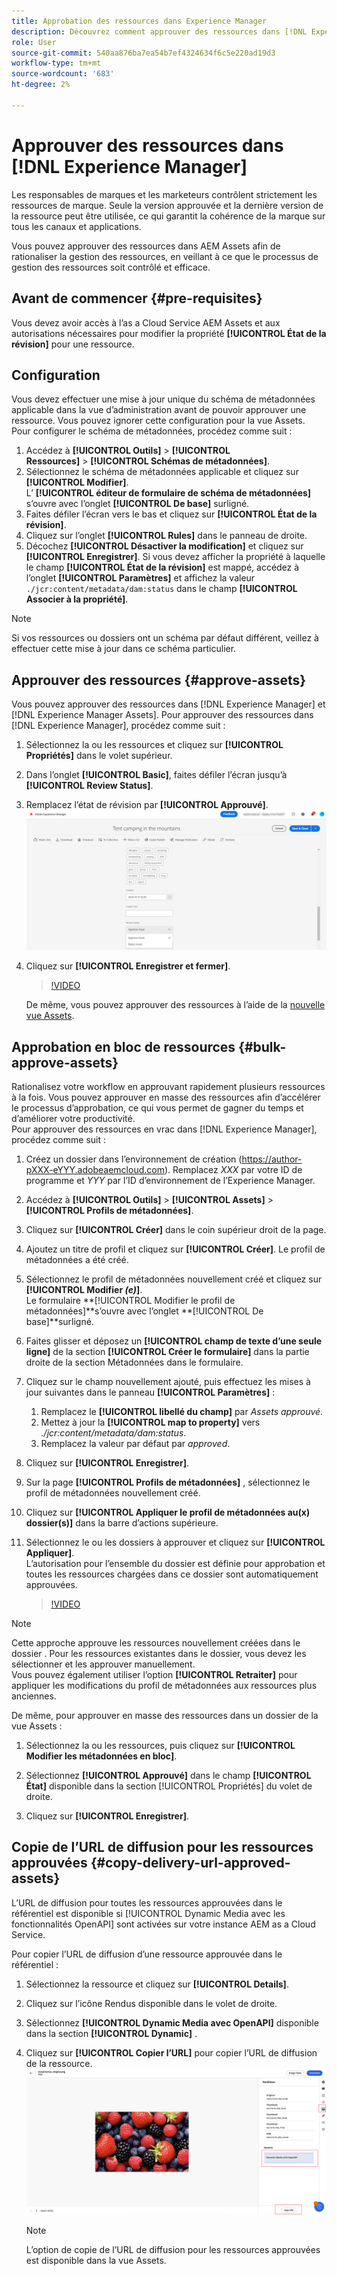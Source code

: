 ```yaml
---
title: Approbation des ressources dans Experience Manager
description: Découvrez comment approuver des ressources dans [!DNL Experience Manager].
role: User
source-git-commit: 540aa876ba7ea54b7ef4324634f6c5e220ad19d3
workflow-type: tm+mt
source-wordcount: '683'
ht-degree: 2%

---
```


# Approuver des ressources dans [!DNL Experience Manager]

Les responsables de marques et les marketeurs contrôlent strictement les ressources de marque. Seule la version approuvée et la dernière version de la ressource peut être utilisée, ce qui garantit la cohérence de la marque sur tous les canaux et applications.

Vous pouvez approuver des ressources dans AEM Assets afin de rationaliser la gestion des ressources, en veillant à ce que le processus de gestion des ressources soit contrôlé et efficace.

## Avant de commencer {#pre-requisites}

Vous devez avoir accès à l’as a Cloud Service AEM Assets et aux autorisations nécessaires pour modifier la propriété **[!UICONTROL État de la révision]** pour une ressource.

## Configuration

Vous devez effectuer une mise à jour unique du schéma de métadonnées applicable dans la vue d’administration avant de pouvoir approuver une ressource. Vous pouvez ignorer cette configuration pour la vue Assets. Pour configurer le schéma de métadonnées, procédez comme suit :

1. Accédez à **[!UICONTROL Outils]** > **[!UICONTROL Ressources]** > **[!UICONTROL Schémas de métadonnées]**.
1. Sélectionnez le schéma de métadonnées applicable et cliquez sur **[!UICONTROL Modifier]**. <br>L’ **[!UICONTROL éditeur de formulaire de schéma de métadonnées]** s’ouvre avec l’onglet **[!UICONTROL De base]** surligné.
1. Faites défiler l’écran vers le bas et cliquez sur **[!UICONTROL État de la révision]**.
1. Cliquez sur l’onglet **[!UICONTROL Rules]** dans le panneau de droite.
1. Décochez **[!UICONTROL Désactiver la modification]** et cliquez sur **[!UICONTROL Enregistrer]**.
Si vous devez afficher la propriété à laquelle le champ **[!UICONTROL État de la révision]** est mappé, accédez à l’onglet **[!UICONTROL Paramètres]** et affichez la valeur `./jcr:content/metadata/dam:status` dans le champ **[!UICONTROL Associer à la propriété]**.

>[!NOTE]
>
>Si vos ressources ou dossiers ont un schéma par défaut différent, veillez à effectuer cette mise à jour dans ce schéma particulier.

## Approuver des ressources {#approve-assets}

Vous pouvez approuver des ressources dans [!DNL Experience Manager] et [!DNL Experience Manager Assets]. Pour approuver des ressources dans [!DNL Experience Manager], procédez comme suit :

1. Sélectionnez la ou les ressources et cliquez sur **[!UICONTROL Propriétés]** dans le volet supérieur.
1. Dans l’onglet **[!UICONTROL Basic]**, faites défiler l’écran jusqu’à **[!UICONTROL Review Status]**.
1. Remplacez l’état de révision par **[!UICONTROL Approuvé]**.
   ![image](/help/assets/assets/approve-old-ui.png)
1. Cliquez sur **[!UICONTROL Enregistrer et fermer]**.

   >[!VIDEO](https://video.tv.adobe.com/v/3427430)

   De même, vous pouvez approuver des ressources à l’aide de la [nouvelle vue Assets](/help/assets/manage-organize-assets-view.md).

## Approbation en bloc de ressources {#bulk-approve-assets}

Rationalisez votre workflow en approuvant rapidement plusieurs ressources à la fois. Vous pouvez approuver en masse des ressources afin d’accélérer le processus d’approbation, ce qui vous permet de gagner du temps et d’améliorer votre productivité.
<br>Pour approuver des ressources en vrac dans [!DNL Experience Manager], procédez comme suit :

1. Créez un dossier dans l’environnement de création (https://author-pXXX-eYYY.adobeaemcloud.com). Remplacez _XXX_ par votre ID de programme et _YYY_ par l’ID d’environnement de l’Experience Manager.
1. Accédez à **[!UICONTROL Outils]** > **[!UICONTROL Assets]** > **[!UICONTROL Profils de métadonnées]**.
1. Cliquez sur **[!UICONTROL Créer]** dans le coin supérieur droit de la page.
1. Ajoutez un titre de profil et cliquez sur **[!UICONTROL Créer]**. Le profil de métadonnées a été créé.
1. Sélectionnez le profil de métadonnées nouvellement créé et cliquez sur **[!UICONTROL Modifier _(e)_]**. <br>Le formulaire **[!UICONTROL Modifier le profil de métadonnées]**s’ouvre avec l’onglet **[!UICONTROL De base]**surligné.
1. Faites glisser et déposez un **[!UICONTROL champ de texte d’une seule ligne]** de la section **[!UICONTROL Créer le formulaire]** dans la partie droite de la section Métadonnées dans le formulaire.
1. Cliquez sur le champ nouvellement ajouté, puis effectuez les mises à jour suivantes dans le panneau **[!UICONTROL Paramètres]** :
   1. Remplacez le **[!UICONTROL libellé du champ]** par _Assets approuvé_.
   1. Mettez à jour la **[!UICONTROL map to property]** vers _./jcr:content/metadata/dam:status_.
   1. Remplacez la valeur par défaut par _approved_.

1. Cliquez sur **[!UICONTROL Enregistrer]**.
1. Sur la page **[!UICONTROL Profils de métadonnées]** , sélectionnez le profil de métadonnées nouvellement créé.
1. Cliquez sur **[!UICONTROL Appliquer le profil de métadonnées au(x) dossier(s)]** dans la barre d’actions supérieure.
1. Sélectionnez le ou les dossiers à approuver et cliquez sur **[!UICONTROL Appliquer]**.
   <br> L’autorisation pour l’ensemble du dossier est définie pour approbation et toutes les ressources chargées dans ce dossier sont automatiquement approuvées.

   >[!VIDEO](https://video.tv.adobe.com/v/3427431)

>[!NOTE]
> 
>Cette approche approuve les ressources nouvellement créées dans le dossier . Pour les ressources existantes dans le dossier, vous devez les sélectionner et les approuver manuellement. <br> Vous pouvez également utiliser l’option **[!UICONTROL Retraiter]** pour appliquer les modifications du profil de métadonnées aux ressources plus anciennes.

De même, pour approuver en masse des ressources dans un dossier de la vue Assets :

1. Sélectionnez la ou les ressources, puis cliquez sur **[!UICONTROL Modifier les métadonnées en bloc]**.

1. Sélectionnez **[!UICONTROL Approuvé]** dans le champ **[!UICONTROL État]** disponible dans la section [!UICONTROL Propriétés] du volet de droite.

1. Cliquez sur **[!UICONTROL Enregistrer]**.

## Copie de l’URL de diffusion pour les ressources approuvées {#copy-delivery-url-approved-assets}

L’URL de diffusion pour toutes les ressources approuvées dans le référentiel est disponible si [!UICONTROL Dynamic Media avec les fonctionnalités OpenAPI] sont activées sur votre instance AEM as a Cloud Service.

Pour copier l’URL de diffusion d’une ressource approuvée dans le référentiel :

1. Sélectionnez la ressource et cliquez sur **[!UICONTROL Details]**.

1. Cliquez sur l’icône Rendus disponible dans le volet de droite.

1. Sélectionnez **[!UICONTROL Dynamic Media avec OpenAPI]** disponible dans la section **[!UICONTROL Dynamic]** .

1. Cliquez sur **[!UICONTROL Copier l’URL]** pour copier l’URL de diffusion de la ressource.
   ![Copier l’URL de diffusion](/help/assets/assets/copy-delivery-url.png)

   >[!NOTE]
   >
   >L’option de copie de l’URL de diffusion pour les ressources approuvées est disponible dans la vue Assets.

